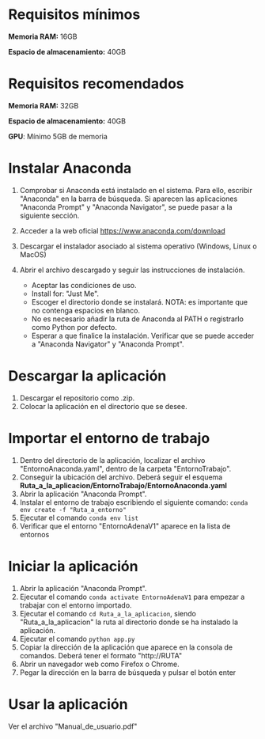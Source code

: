 # Requisitos mínimos
**Memoria RAM:** 16GB

**Espacio de almacenamiento:** 40GB 



# Requisitos recomendados

**Memoria RAM:** 32GB

**Espacio de almacenamiento:** 40GB

**GPU**: Mínimo 5GB de memoria

# Instalar Anaconda

1. Comprobar si Anaconda está instalado en el sistema. Para ello, escribir "Anaconda" en la barra de búsqueda. Si aparecen las aplicaciones "Anaconda Prompt" y "Anaconda Navigator", se puede pasar a la siguiente sección.

2. Acceder a la web oficial
https://www.anaconda.com/download

3. Descargar el instalador asociado al sistema operativo (Windows, Linux o MacOS)

4. Abrir el archivo descargado y seguir las instrucciones de instalación.
    
    - Aceptar las condiciones de uso.
    - Install for: "Just Me".
    - Escoger el directorio donde se instalará. 
    NOTA: es importante que no contenga espacios en blanco.
    - No es necesario añadir la ruta de Anaconda al PATH o registrarlo como Python por defecto.
    - Esperar a que finalice la instalación.
    Verificar que se puede acceder a "Anaconda Navigator" y "Anaconda Prompt".



# Descargar la aplicación
1. Descargar el repositorio como .zip.
2. Colocar la aplicación en el directorio que se desee.

# Importar el entorno de trabajo
1. Dentro del directorio de la aplicación, localizar el archivo "EntornoAnaconda.yaml", dentro de la carpeta "EntornoTrabajo".
2. Conseguir la ubicación del archivo. Deberá seguir el esquema **Ruta_a_la_aplicacion/EntornoTrabajo/EntornoAnaconda.yaml**
3. Abrir la aplicación "Anaconda Prompt".
4. Instalar el entorno de trabajo escribiendo el siguiente comando:
`conda env create -f "Ruta_a_entorno"`
5. Ejecutar el comando `conda env list`
6. Verificar que el entorno "EntornoAdenaV1" aparece en la lista de entornos

# Iniciar la aplicación
1. Abrir la aplicación "Anaconda Prompt".
2. Ejecutar el comando `conda activate EntornoAdenaV1` para empezar a trabajar con el entorno importado.
3. Ejecutar el comando `cd Ruta_a_la_aplicacion`, siendo "Ruta_a_la_aplicacion" la ruta al directorio donde se ha instalado la aplicación.
4. Ejecutar el comando `python app.py`
5. Copiar la dirección de la aplicación que aparece en la consola de comandos. Deberá tener el formato "http://RUTA"
6. Abrir un navegador web como Firefox o Chrome.
7. Pegar la dirección en la barra de búsqueda y pulsar el botón enter

# Usar la aplicación

Ver el archivo "Manual_de_usuario.pdf"

